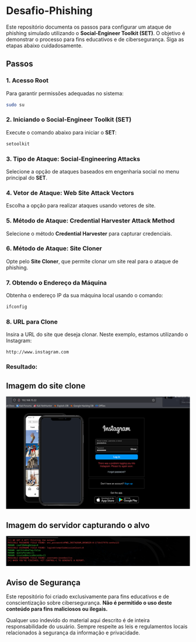 # Desafio-Phishing

Este repositório documenta os passos para configurar um ataque de phishing simulado utilizando o **Social-Engineer Toolkit (SET)**. O objetivo é demonstrar o processo para fins educativos e de cibersegurança. Siga as etapas abaixo cuidadosamente.

## Passos

### 1. Acesso Root
Para garantir permissões adequadas no sistema:
```bash
sudo su
```

### 2. Iniciando o Social-Engineer Toolkit (SET)
Execute o comando abaixo para iniciar o **SET**:
```bash
setoolkit
```

### 3. Tipo de Ataque: Social-Engineering Attacks
Selecione a opção de ataques baseados em engenharia social no menu principal do **SET**.

### 4. Vetor de Ataque: Web Site Attack Vectors
Escolha a opção para realizar ataques usando vetores de site.

### 5. Método de Ataque: Credential Harvester Attack Method
Selecione o método **Credential Harvester** para capturar credenciais.

### 6. Método de Ataque: Site Cloner
Opte pelo **Site Cloner**, que permite clonar um site real para o ataque de phishing.

### 7. Obtendo o Endereço da Máquina
Obtenha o endereço IP da sua máquina local usando o comando:
```bash
ifconfig
```

### 8. URL para Clone
Insira a URL do site que deseja clonar. Neste exemplo, estamos utilizando o Instagram:
```
http://www.instagram.com
```
### Resultado:

## Imagem do site clone

![Resultado do Phishing](image/tela-clone.png)

## Imagem do servidor capturando o alvo

![Resultado do Phishing](image/alvo-capturado.png)

## Aviso de Segurança

Este repositório foi criado exclusivamente para fins educativos e de conscientização sobre cibersegurança. **Não é permitido o uso deste conteúdo para fins maliciosos ou ilegais.**

Qualquer uso indevido do material aqui descrito é de inteira responsabilidade do usuário. Sempre respeite as leis e regulamentos locais relacionados à segurança da informação e privacidade.

